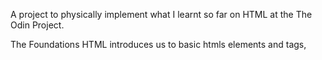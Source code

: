 A project to physically implement what I learnt so far on HTML at the The Odin Project.

The Foundations HTML introduces us to basic htmls elements and tags, 